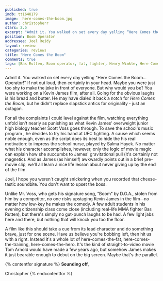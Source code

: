 ```yaml
---
published: true
imdb: tt1648179
image:  here-comes-the-boom.jpg
author: christopherr
stars: 2.5
excerpt: "Admit it. You walked on set every day yelling “Here Comes the Boom… Operator!” If not out loud, then certainly in your head. Maybe you were just too shy to make the joke in front of everyone. But why would you be? You were working on a Kevin James film, after all. Going for the obvious laughs is his bread and butter. He may have dialed it back a notch for Here Comes the Boom, but he didn’t replace slapstick antics for originality – just an octagon."
position: Boom Operator
addressee: Joel Reidy 
layout: review
categories: reviews
title: "Here Comes the Boom"
comments: true
tags: [Bas Rutten, Boom operator, fat, fighter, Henry Winkle, Here Comes the Boom, Kevin James, MMA, Salma Hayek, UFC, Uncategorized]
---
```


Admit it. You walked on set every day yelling "Here Comes the Boom… Operator!" If not out loud, then certainly in your head. Maybe you were just too shy to make the joke in front of everyone. But why would you be? You were working on a Kevin James film, after all. Going for the obvious laughs is his bread and butter. He may have dialed it back a notch for _Here Comes the Boom_, but he didn't replace slapstick antics for originality - just an octagon.

For all the complaints I could level against the film, watching everything unfold isn't nearly as punishing as what Kevin James' overweight junior high biology teacher Scott Voss goes through. To save the school's music program , he decides to try his hand at UFC fighting. A cause which seems noble enough, even as the script does its best to hide the his real motivation: to impress the school nurse, played by Salma Hayek. No matter what his character accomplishes, however, only the logic of movie magic can explain how she succumbs to James' gravitational pull (it's certainly not magnetic). And as James (as himself) awkwardly points out in a brief pre-movie clip, we'll all learn a nice life lesson about never giving up by the end of the film.

Joel, I hope you weren't caught snickering when you recorded that cheese-tastic soundbite. You don't want to upset the boss.

Unlike Mr. Voss, who gets his signature song, "Boom" by D.O.A., stolen from him by a competitor, no one risks upstaging Kevin James in the film--no matter how low-key he makes the comedy. A few adult students in his evening citizenship class come close (including real-life MMA fighter Bas Rutten), but there's simply no gut-punch laughs to be had. A few light jabs here and there, but nothing that will knock you too the floor.

A film like this should take a cue from its lead character and do something brave, just for one scene. Have us believe you're bobbing left, then hit us with a right. Instead it's a whole lot of here-comes-the-fat, here-comes-the-training, here-comes-the-hero. It's the kind of straight-to-video movie Tom Arnold would have made a few years ago, but somehow James makes it just bearable enough to debut on the big screen. Maybe that's the parallel.

{% contentfor signature %}
**Sounding off,**

Christopher
{% endcontentfor %}